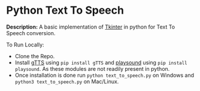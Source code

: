 # Python Text To Speech

**Description:** A basic implementation of [Tkinter](https://docs.python.org/2/library/tkinter.html) in python for Text To Speech conversion.

To Run Locally:
- Clone the Repo.
- Install [gTTS](https://pypi.org/project/gTTS/) using `pip install gTTS` and [playsound](https://pypi.org/project/playsound/) using `pip install playsound`. As these modules are not readily present in python.
- Once installation is done run `python text_to_speech.py` on Windows and `python3 text_to_speech.py` on Mac/Linux.
